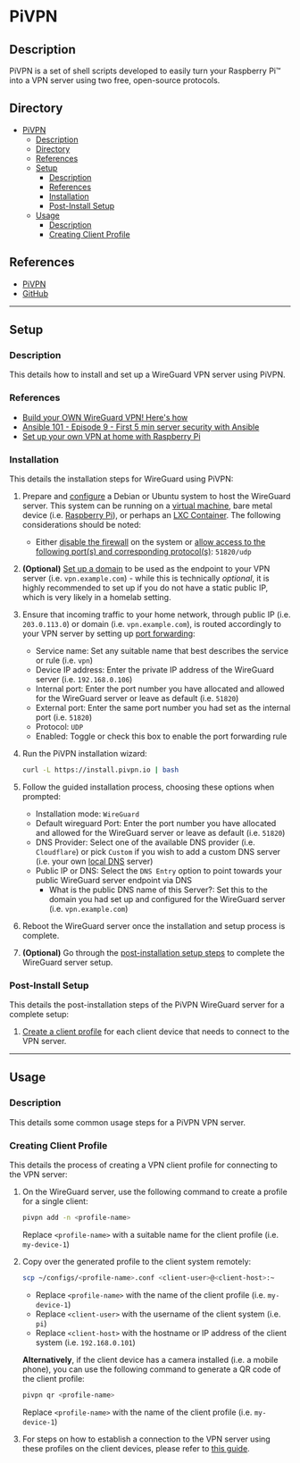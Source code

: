 # PiVPN

## Description

PiVPN is a set of shell scripts developed to easily turn your Raspberry Pi™ into a VPN server using two free, open-source protocols.

## Directory

- [PiVPN](#pivpn)
  - [Description](#description)
  - [Directory](#directory)
  - [References](#references)
  - [Setup](#setup)
    - [Description](#description-1)
    - [References](#references-1)
    - [Installation](#installation)
    - [Post-Install Setup](#post-install-setup)
  - [Usage](#usage)
    - [Description](#description-2)
    - [Creating Client Profile](#creating-client-profile)

## References

- [PiVPN](https://www.pivpn.io)
- [GitHub](https://github.com/pivpn/pivpn)

---

## Setup

### Description

This details how to install and set up a WireGuard VPN server using PiVPN.

### References

- [Build your OWN WireGuard VPN! Here's how](https://youtu.be/5NJ6V8i1Xd8)
- [Ansible 101 - Episode 9 - First 5 min server security with Ansible](https://www.youtube.com/live/gV_16dU7XjM)
- [Set up your own VPN at home with Raspberry Pi](https://notthebe.ee/blog/set-up-your-own-vpn-on-raspberry-pi)

### Installation

This details the installation steps for WireGuard using PiVPN:

1. Prepare and [configure](linux.md#configuration) a Debian or Ubuntu system to host the WireGuard server. This system can be running on a [virtual machine](../courses/vm.md#creating-a-virtual-machine-from-a-template), bare metal device (i.e. [Raspberry Pi](raspberry-pi.md)), or perhaps an [LXC Container](../courses/container.md#create-lxc-container). The following considerations should be noted:

   - Either [disable the firewall](firewall.md#disablement) on the system or [allow access to the following port(s) and corresponding protocol(s)](firewall.md#adding-allow-rule): `51820/udp`

2. **(Optional)** [Set up a domain](../courses/network.md#registering-subdomains) to be used as the endpoint to your VPN server (i.e. `vpn.example.com`) - while this is technically _optional_, it is highly recommended to set up if you do not have a static public IP, which is very likely in a homelab setting.

3. Ensure that incoming traffic to your home network, through public IP (i.e. `203.0.113.0`) or domain (i.e. `vpn.example.com`), is routed accordingly to your VPN server by setting up [port forwarding](../courses/network.md#port-forwarding):

   - Service name: Set any suitable name that best describes the service or rule (i.e. `vpn`)
   - Device IP address: Enter the private IP address of the WireGuard server (i.e. `192.168.0.106`)
   - Internal port: Enter the port number you have allocated and allowed for the WireGuard server or leave as default (i.e. `51820`)
   - External port: Enter the same port number you had set as the internal port (i.e. `51820`)
   - Protocol: `UDP`
   - Enabled: Toggle or check this box to enable the port forwarding rule

4. Run the PiVPN installation wizard:

    ```sh
    curl -L https://install.pivpn.io | bash
    ```

5. Follow the guided installation process, choosing these options when prompted:

   - Installation mode: `WireGuard`
   - Default wireguard Port: Enter the port number you have allocated and allowed for the WireGuard server or leave as default (i.e. `51820`)
   - DNS Provider: Select one of the available DNS provider (i.e. `Cloudflare`) or pick `Custom` if you wish to add a custom DNS server (i.e. your own [local DNS](../courses/network.md#local-dns) server)
   - Public IP or DNS: Select the `DNS Entry` option to point towards your public WireGuard server endpoint via DNS
     - What is the public DNS name of this Server?: Set this to the domain you had set up and configured for the WireGuard server (i.e. `vpn.example.com`)

6. Reboot the WireGuard server once the installation and setup process is complete.

7. **(Optional)** Go through the [post-installation setup steps](#post-install-setup) to complete the WireGuard server setup.

### Post-Install Setup

This details the post-installation steps of the PiVPN WireGuard server for a complete setup:

1. [Create a client profile](#creating-client-profile) for each client device that needs to connect to the VPN server.

---

## Usage

### Description

This details some common usage steps for a PiVPN VPN server.

### Creating Client Profile

This details the process of creating a VPN client profile for connecting to the VPN server:

1. On the WireGuard server, use the following command to create a profile for a single client:

    ```sh
    pivpn add -n <profile-name>
    ```

    Replace `<profile-name>` with a suitable name for the client profile (i.e. `my-device-1`)

2. Copy over the generated profile to the client system remotely:

    ```sh
    scp ~/configs/<profile-name>.conf <client-user>@<client-host>:~
    ```

    - Replace `<profile-name>` with the name of the client profile (i.e. `my-device-1`)
    - Replace `<client-user>` with the username of the client system (i.e. `pi`)
    - Replace `<client-host>` with the hostname or IP address of the client system (i.e. `192.168.0.101`)

    **Alternatively**, if the client device has a camera installed (i.e. a mobile phone), you can use the following command to generate a QR code of the client profile:

    ```sh
    pivpn qr <profile-name>
    ```

    Replace `<profile-name>` with the name of the client profile (i.e. `my-device-1`)

3. For steps on how to establish a connection to the VPN server using these profiles on the client devices, please refer to [this guide](https://github.com/irfanhakim-as/linux-wiki/blob/master/topics/wireguard.md#connecting-to-wireguard).
